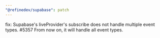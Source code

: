 ```yaml
---
"@refinedev/supabase": patch
---
```


fix: Supabase's liveProvider's subscribe does not handle multiple event types. #5357
From now on, it will handle all event types.
